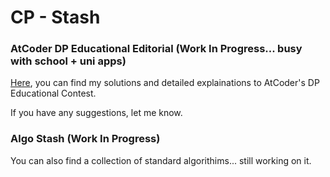 # CP - Stash

### AtCoder DP Educational Editorial (Work In Progress... busy with school + uni apps)

[Here](https://github.com/joshuaxiao13/CP-Stash/blob/main/AtCoder%20Educational%20DP/README.md), you can find my solutions and detailed explainations to AtCoder's DP Educational Contest. 

If you have any suggestions, let me know.


### Algo Stash (Work In Progress)

You can also find a collection of standard algorithims... still working on it.
